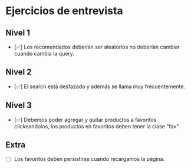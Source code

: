 # Ejercicios de entrevista

## Nivel 1
- [✅] Los recomendados deberían ser aleatorios no deberían cambiar cuando cambia la query.

## Nivel 2
- [✅] El search está desfazado y además se llama muy frecuentemente.

## Nivel 3
- [✅] Debemos poder agregar y quitar productos a favoritos clickeandolos, los productos en favoritos deben tener la clase "fav".

## Extra
- [ ] Los favoritos deben persistirse cuando recargamos la página.
